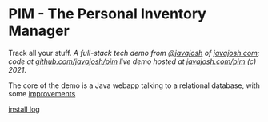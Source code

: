 # PIM - The Personal Inventory Manager

Track all your stuff. *A full-stack tech demo from [@javajosh](https://twitter.com/javajosh) of [javajosh.com](https://javajosh.com); 
code at [github.com/javajosh/pim](https://github.com/javajosh/pim) live demo hosted at [javajosh.com/pim](https://javajosh.pim) (c) 2021*.

The core of the demo is a Java webapp talking to a relational database, with some [improvements](pim-server-java/docs/tech-stack-discussion.md)

[install log](./install_log.md)
